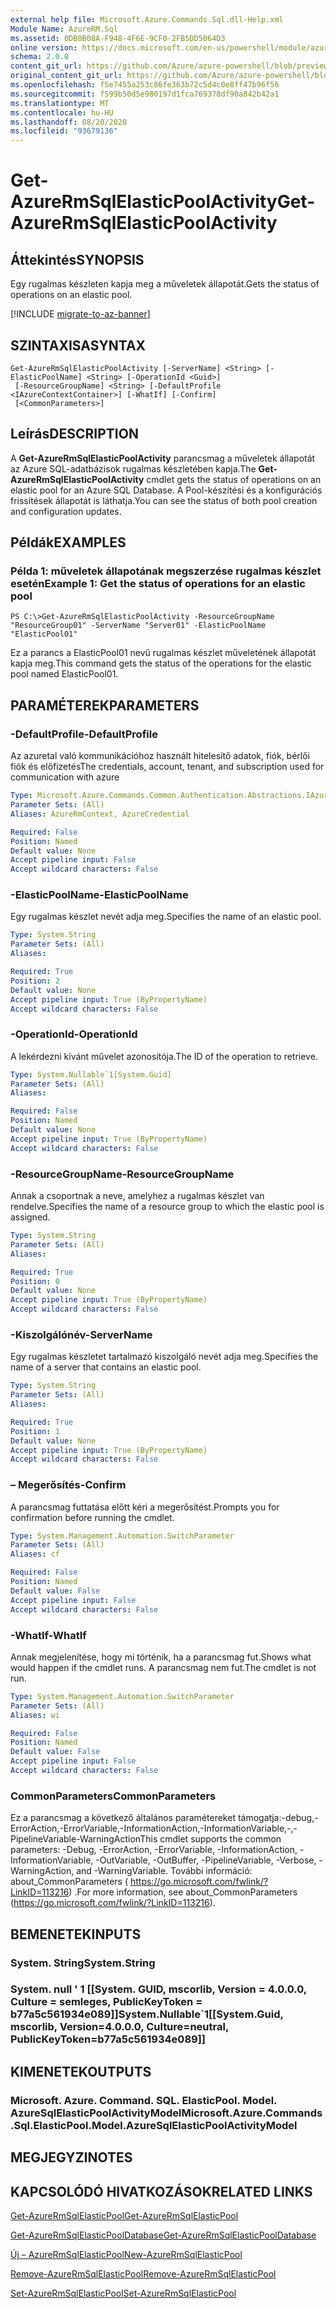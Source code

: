 ```yaml
---
external help file: Microsoft.Azure.Commands.Sql.dll-Help.xml
Module Name: AzureRM.Sql
ms.assetid: 0DB0B08A-F948-4F6E-9CF0-2FB5DD5064D3
online version: https://docs.microsoft.com/en-us/powershell/module/azurerm.sql/get-azurermsqlelasticpoolactivity
schema: 2.0.0
content_git_url: https://github.com/Azure/azure-powershell/blob/preview/src/ResourceManager/Sql/Commands.Sql/help/Get-AzureRmSqlElasticPoolActivity.md
original_content_git_url: https://github.com/Azure/azure-powershell/blob/preview/src/ResourceManager/Sql/Commands.Sql/help/Get-AzureRmSqlElasticPoolActivity.md
ms.openlocfilehash: f5e7455a253c86fe363b72c5d4c0e8ff47b96f56
ms.sourcegitcommit: f599b50d5e980197d1fca769378df90a842b42a1
ms.translationtype: MT
ms.contentlocale: hu-HU
ms.lasthandoff: 08/20/2020
ms.locfileid: "93679136"
---
```

# <span data-ttu-id="e704a-101">Get-AzureRmSqlElasticPoolActivity</span><span class="sxs-lookup"><span data-stu-id="e704a-101">Get-AzureRmSqlElasticPoolActivity</span></span>

## <span data-ttu-id="e704a-102">Áttekintés</span><span class="sxs-lookup"><span data-stu-id="e704a-102">SYNOPSIS</span></span>
<span data-ttu-id="e704a-103">Egy rugalmas készleten kapja meg a műveletek állapotát.</span><span class="sxs-lookup"><span data-stu-id="e704a-103">Gets the status of operations on an elastic pool.</span></span>

[!INCLUDE [migrate-to-az-banner](../../includes/migrate-to-az-banner.md)]

## <span data-ttu-id="e704a-104">SZINTAXISA</span><span class="sxs-lookup"><span data-stu-id="e704a-104">SYNTAX</span></span>

```
Get-AzureRmSqlElasticPoolActivity [-ServerName] <String> [-ElasticPoolName] <String> [-OperationId <Guid>]
 [-ResourceGroupName] <String> [-DefaultProfile <IAzureContextContainer>] [-WhatIf] [-Confirm]
 [<CommonParameters>]
```

## <span data-ttu-id="e704a-105">Leírás</span><span class="sxs-lookup"><span data-stu-id="e704a-105">DESCRIPTION</span></span>
<span data-ttu-id="e704a-106">A **Get-AzureRmSqlElasticPoolActivity** parancsmag a műveletek állapotát az Azure SQL-adatbázisok rugalmas készletében kapja.</span><span class="sxs-lookup"><span data-stu-id="e704a-106">The **Get-AzureRmSqlElasticPoolActivity** cmdlet gets the status of operations on an elastic pool for an Azure SQL Database.</span></span>
<span data-ttu-id="e704a-107">A Pool-készítési és a konfigurációs frissítések állapotát is láthatja.</span><span class="sxs-lookup"><span data-stu-id="e704a-107">You can see the status of both pool creation and configuration updates.</span></span>

## <span data-ttu-id="e704a-108">Példák</span><span class="sxs-lookup"><span data-stu-id="e704a-108">EXAMPLES</span></span>

### <span data-ttu-id="e704a-109">Példa 1: műveletek állapotának megszerzése rugalmas készlet esetén</span><span class="sxs-lookup"><span data-stu-id="e704a-109">Example 1: Get the status of operations for an elastic pool</span></span>
```
PS C:\>Get-AzureRmSqlElasticPoolActivity -ResourceGroupName "ResourceGroup01" -ServerName "Server01" -ElasticPoolName "ElasticPool01"
```

<span data-ttu-id="e704a-110">Ez a parancs a ElasticPool01 nevű rugalmas készlet műveletének állapotát kapja meg.</span><span class="sxs-lookup"><span data-stu-id="e704a-110">This command gets the status of the operations for the elastic pool named ElasticPool01.</span></span>

## <span data-ttu-id="e704a-111">PARAMÉTEREK</span><span class="sxs-lookup"><span data-stu-id="e704a-111">PARAMETERS</span></span>

### <span data-ttu-id="e704a-112">-DefaultProfile</span><span class="sxs-lookup"><span data-stu-id="e704a-112">-DefaultProfile</span></span>
<span data-ttu-id="e704a-113">Az azuretal való kommunikációhoz használt hitelesítő adatok, fiók, bérlői fiók és előfizetés</span><span class="sxs-lookup"><span data-stu-id="e704a-113">The credentials, account, tenant, and subscription used for communication with azure</span></span>

```yaml
Type: Microsoft.Azure.Commands.Common.Authentication.Abstractions.IAzureContextContainer
Parameter Sets: (All)
Aliases: AzureRmContext, AzureCredential

Required: False
Position: Named
Default value: None
Accept pipeline input: False
Accept wildcard characters: False
```

### <span data-ttu-id="e704a-114">-ElasticPoolName</span><span class="sxs-lookup"><span data-stu-id="e704a-114">-ElasticPoolName</span></span>
<span data-ttu-id="e704a-115">Egy rugalmas készlet nevét adja meg.</span><span class="sxs-lookup"><span data-stu-id="e704a-115">Specifies the name of an elastic pool.</span></span>

```yaml
Type: System.String
Parameter Sets: (All)
Aliases:

Required: True
Position: 2
Default value: None
Accept pipeline input: True (ByPropertyName)
Accept wildcard characters: False
```

### <span data-ttu-id="e704a-116">-OperationId</span><span class="sxs-lookup"><span data-stu-id="e704a-116">-OperationId</span></span>
<span data-ttu-id="e704a-117">A lekérdezni kívánt művelet azonosítója.</span><span class="sxs-lookup"><span data-stu-id="e704a-117">The ID of the operation to retrieve.</span></span>

```yaml
Type: System.Nullable`1[System.Guid]
Parameter Sets: (All)
Aliases:

Required: False
Position: Named
Default value: None
Accept pipeline input: True (ByPropertyName)
Accept wildcard characters: False
```

### <span data-ttu-id="e704a-118">-ResourceGroupName</span><span class="sxs-lookup"><span data-stu-id="e704a-118">-ResourceGroupName</span></span>
<span data-ttu-id="e704a-119">Annak a csoportnak a neve, amelyhez a rugalmas készlet van rendelve.</span><span class="sxs-lookup"><span data-stu-id="e704a-119">Specifies the name of a resource group to which the elastic pool is assigned.</span></span>

```yaml
Type: System.String
Parameter Sets: (All)
Aliases:

Required: True
Position: 0
Default value: None
Accept pipeline input: True (ByPropertyName)
Accept wildcard characters: False
```

### <span data-ttu-id="e704a-120">-Kiszolgálónév</span><span class="sxs-lookup"><span data-stu-id="e704a-120">-ServerName</span></span>
<span data-ttu-id="e704a-121">Egy rugalmas készletet tartalmazó kiszolgáló nevét adja meg.</span><span class="sxs-lookup"><span data-stu-id="e704a-121">Specifies the name of a server that contains an elastic pool.</span></span>

```yaml
Type: System.String
Parameter Sets: (All)
Aliases:

Required: True
Position: 1
Default value: None
Accept pipeline input: True (ByPropertyName)
Accept wildcard characters: False
```

### <span data-ttu-id="e704a-122">– Megerősítés</span><span class="sxs-lookup"><span data-stu-id="e704a-122">-Confirm</span></span>
<span data-ttu-id="e704a-123">A parancsmag futtatása előtt kéri a megerősítést.</span><span class="sxs-lookup"><span data-stu-id="e704a-123">Prompts you for confirmation before running the cmdlet.</span></span>

```yaml
Type: System.Management.Automation.SwitchParameter
Parameter Sets: (All)
Aliases: cf

Required: False
Position: Named
Default value: False
Accept pipeline input: False
Accept wildcard characters: False
```

### <span data-ttu-id="e704a-124">-WhatIf</span><span class="sxs-lookup"><span data-stu-id="e704a-124">-WhatIf</span></span>
<span data-ttu-id="e704a-125">Annak megjelenítése, hogy mi történik, ha a parancsmag fut.</span><span class="sxs-lookup"><span data-stu-id="e704a-125">Shows what would happen if the cmdlet runs.</span></span>
<span data-ttu-id="e704a-126">A parancsmag nem fut.</span><span class="sxs-lookup"><span data-stu-id="e704a-126">The cmdlet is not run.</span></span>

```yaml
Type: System.Management.Automation.SwitchParameter
Parameter Sets: (All)
Aliases: wi

Required: False
Position: Named
Default value: False
Accept pipeline input: False
Accept wildcard characters: False
```

### <span data-ttu-id="e704a-127">CommonParameters</span><span class="sxs-lookup"><span data-stu-id="e704a-127">CommonParameters</span></span>
<span data-ttu-id="e704a-128">Ez a parancsmag a következő általános paramétereket támogatja:-debug,-ErrorAction,-ErrorVariable,-InformationAction,-InformationVariable,-,-PipelineVariable-WarningAction</span><span class="sxs-lookup"><span data-stu-id="e704a-128">This cmdlet supports the common parameters: -Debug, -ErrorAction, -ErrorVariable, -InformationAction, -InformationVariable, -OutVariable, -OutBuffer, -PipelineVariable, -Verbose, -WarningAction, and -WarningVariable.</span></span> <span data-ttu-id="e704a-129">További információ: about_CommonParameters ( https://go.microsoft.com/fwlink/?LinkID=113216) .</span><span class="sxs-lookup"><span data-stu-id="e704a-129">For more information, see about_CommonParameters (https://go.microsoft.com/fwlink/?LinkID=113216).</span></span>

## <span data-ttu-id="e704a-130">BEMENETEK</span><span class="sxs-lookup"><span data-stu-id="e704a-130">INPUTS</span></span>

### <span data-ttu-id="e704a-131">System. String</span><span class="sxs-lookup"><span data-stu-id="e704a-131">System.String</span></span>

### <span data-ttu-id="e704a-132">System. null ' 1 [[System. GUID, mscorlib, Version = 4.0.0.0, Culture = semleges, PublicKeyToken = b77a5c561934e089]]</span><span class="sxs-lookup"><span data-stu-id="e704a-132">System.Nullable\`1[[System.Guid, mscorlib, Version=4.0.0.0, Culture=neutral, PublicKeyToken=b77a5c561934e089]]</span></span>

## <span data-ttu-id="e704a-133">KIMENETEK</span><span class="sxs-lookup"><span data-stu-id="e704a-133">OUTPUTS</span></span>

### <span data-ttu-id="e704a-134">Microsoft. Azure. Command. SQL. ElasticPool. Model. AzureSqlElasticPoolActivityModel</span><span class="sxs-lookup"><span data-stu-id="e704a-134">Microsoft.Azure.Commands.Sql.ElasticPool.Model.AzureSqlElasticPoolActivityModel</span></span>

## <span data-ttu-id="e704a-135">MEGJEGYZI</span><span class="sxs-lookup"><span data-stu-id="e704a-135">NOTES</span></span>

## <span data-ttu-id="e704a-136">KAPCSOLÓDÓ HIVATKOZÁSOK</span><span class="sxs-lookup"><span data-stu-id="e704a-136">RELATED LINKS</span></span>

[<span data-ttu-id="e704a-137">Get-AzureRmSqlElasticPool</span><span class="sxs-lookup"><span data-stu-id="e704a-137">Get-AzureRmSqlElasticPool</span></span>](./Get-AzureRmSqlElasticPool.md)

[<span data-ttu-id="e704a-138">Get-AzureRmSqlElasticPoolDatabase</span><span class="sxs-lookup"><span data-stu-id="e704a-138">Get-AzureRmSqlElasticPoolDatabase</span></span>](./Get-AzureRmSqlElasticPoolDatabase.md)

[<span data-ttu-id="e704a-139">Új – AzureRmSqlElasticPool</span><span class="sxs-lookup"><span data-stu-id="e704a-139">New-AzureRmSqlElasticPool</span></span>](./New-AzureRmSqlElasticPool.md)

[<span data-ttu-id="e704a-140">Remove-AzureRmSqlElasticPool</span><span class="sxs-lookup"><span data-stu-id="e704a-140">Remove-AzureRmSqlElasticPool</span></span>](./Remove-AzureRmSqlElasticPool.md)

[<span data-ttu-id="e704a-141">Set-AzureRmSqlElasticPool</span><span class="sxs-lookup"><span data-stu-id="e704a-141">Set-AzureRmSqlElasticPool</span></span>](./Set-AzureRmSqlElasticPool.md)


